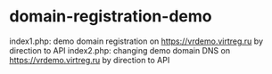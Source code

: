 # domain-registration-demo
index1.php: demo domain registration on https://vrdemo.virtreg.ru by direction to API 
index2.php: changing demo domain DNS on https://vrdemo.virtreg.ru by direction to API 

